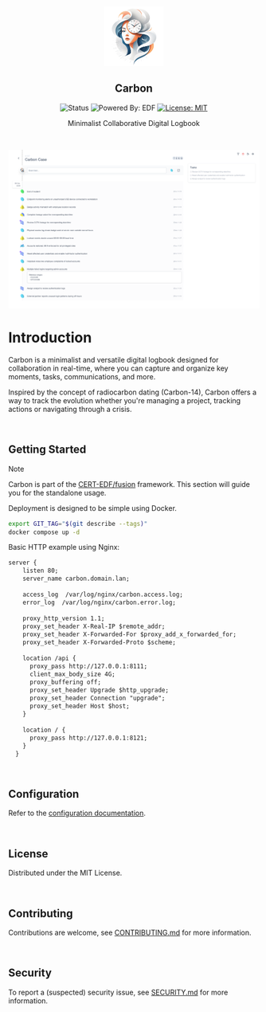 <p align="center"><img width="120" src="./web/public/favicon.png"></p>
<h2 align="center">Carbon</h2>

<div align="center">

![Status](https://img.shields.io/badge/status-active-success?style=for-the-badge)
![Powered By: EDF](https://img.shields.io/badge/Powered_By-CERT_EDF-FFFF33.svg?style=for-the-badge)
[![License: MIT](https://img.shields.io/badge/License-MIT-2596be.svg?style=for-the-badge)](/LICENSE)

</div>

<p align="center">Minimalist Collaborative Digital Logbook</p>
<br>

<div align="center">

![Demo](./.github/screenshot.png)

</div>

# Introduction

Carbon is a minimalist and versatile digital logbook designed for collaboration in real-time, where you can capture and organize key moments, tasks, communications, and more.

Inspired by the concept of radiocarbon dating (Carbon-14), Carbon offers a way to track the evolution whether you're managing a project, tracking actions or navigating through a crisis.

<br>

## Getting Started

> [!NOTE]
> Carbon is part of the [CERT-EDF/fusion](https://github.com/CERT-EDF/fusion) framework. This section will guide you for the standalone usage.

Deployment is designed to be simple using Docker.
```bash
export GIT_TAG="$(git describe --tags)"
docker compose up -d
```

Basic HTTP example using Nginx:
```nginx
server {
    listen 80;
    server_name carbon.domain.lan;

    access_log  /var/log/nginx/carbon.access.log;
    error_log  /var/log/nginx/carbon.error.log;

    proxy_http_version 1.1;
    proxy_set_header X-Real-IP $remote_addr;
    proxy_set_header X-Forwarded-For $proxy_add_x_forwarded_for;
    proxy_set_header X-Forwarded-Proto $scheme;

    location /api {
      proxy_pass http://127.0.0.1:8111;
      client_max_body_size 4G;
      proxy_buffering off;
      proxy_set_header Upgrade $http_upgrade;
      proxy_set_header Connection "upgrade";
      proxy_set_header Host $host;
    }

    location / {
      proxy_pass http://127.0.0.1:8121;
    }
  }
```
<br>

## Configuration

Refer to the [configuration documentation](https://github.com/CERT-EDF/carbon).

<br>

## License

Distributed under the MIT License.

<br>

## Contributing

Contributions are welcome, see [CONTRIBUTING.md](https://github.com/CERT-EDF/carbon/blob/main/CONTRIBUTING.md) for more information.

<br>

## Security

To report a (suspected) security issue, see [SECURITY.md](https://github.com/CERT-EDF/carbon/blob/main/SECURITY.md) for more information.
